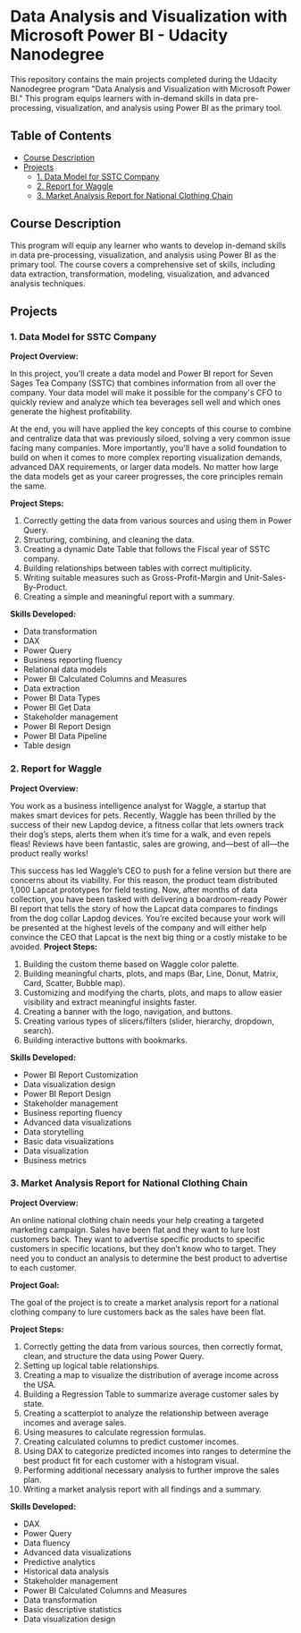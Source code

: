 # Data Analysis and Visualization with Microsoft Power BI - Udacity Nanodegree

This repository contains the main projects completed during the Udacity Nanodegree program "Data Analysis and Visualization with Microsoft Power BI." This program equips learners with in-demand skills in data pre-processing, visualization, and analysis using Power BI as the primary tool.

## Table of Contents

- [Course Description](#course-description)
- [Projects](#projects)
  - [1. Data Model for SSTC Company](#1-data-model-for-sstc-company)
  - [2. Report for Waggle](#2-report-for-waggle)
  - [3. Market Analysis Report for National Clothing Chain](#3-market-analysis-report-for-national-clothing-chain)

## Course Description

This program will equip any learner who wants to develop in-demand skills in data pre-processing, visualization, and analysis using Power BI as the primary tool. The course covers a comprehensive set of skills, including data extraction, transformation, modeling, visualization, and advanced analysis techniques.

## Projects

### 1. Data Model for SSTC Company

**Project Overview:**

In this project, you'll create a data model and Power BI report for Seven Sages Tea Company (SSTC) that combines information from all over the company. Your data model will make it possible for the company's CFO to quickly review and analyze which tea beverages sell well and which ones generate the highest profitability.

At the end, you will have applied the key concepts of this course to combine and centralize data that was previously siloed, solving a very common issue facing many companies. More importantly, you'll have a solid foundation to build on when it comes to more complex reporting visualization demands, advanced DAX requirements, or larger data models. No matter how large the data models get as your career progresses, the core principles remain the same.

**Project Steps:**

1. Correctly getting the data from various sources and using them in Power Query.
2. Structuring, combining, and cleaning the data.
3. Creating a dynamic Date Table that follows the Fiscal year of SSTC company.
4. Building relationships between tables with correct multiplicity.
5. Writing suitable measures such as Gross-Profit-Margin and Unit-Sales-By-Product.
6. Creating a simple and meaningful report with a summary.

**Skills Developed:**

- Data transformation
- DAX
- Power Query
- Business reporting fluency
- Relational data models
- Power BI Calculated Columns and Measures
- Data extraction
- Power BI Data Types
- Power BI Get Data
- Stakeholder management
- Power BI Report Design
- Power BI Data Pipeline
- Table design

### 2. Report for Waggle

**Project Overview:**

You work as a business intelligence analyst for Waggle, a startup that makes smart devices for pets. Recently, Waggle has been thrilled by the success of their new Lapdog device, a fitness collar that lets owners track their dog’s steps, alerts them when it’s time for a walk, and even repels fleas! Reviews have been fantastic, sales are growing, and—best of all—the product really works!

This success has led Waggle’s CEO to push for a feline version but there are concerns about its viability. For this reason, the product team distributed 1,000 Lapcat prototypes for field testing. Now, after months of data collection, you have been tasked with delivering a boardroom-ready Power BI report that tells the story of how the Lapcat data compares to findings from the dog collar Lapdog devices. You’re excited because your work will be presented at the highest levels of the company and will either help convince the CEO that Lapcat is the next big thing or a costly mistake to be avoided.
**Project Steps:**

1. Building the custom theme based on Waggle color palette.
2. Building meaningful charts, plots, and maps (Bar, Line, Donut, Matrix, Card, Scatter, Bubble map).
3. Customizing and modifying the charts, plots, and maps to allow easier visibility and extract meaningful insights faster.
4. Creating a banner with the logo, navigation, and buttons.
5. Creating various types of slicers/filters (slider, hierarchy, dropdown, search).
6. Building interactive buttons with bookmarks.

**Skills Developed:**

- Power BI Report Customization
- Data visualization design
- Power BI Report Design
- Stakeholder management
- Business reporting fluency
- Advanced data visualizations
- Data storytelling
- Basic data visualizations
- Data visualization
- Business metrics

### 3. Market Analysis Report for National Clothing Chain

**Project Overview:**

An online national clothing chain needs your help creating a targeted marketing campaign. Sales have been flat and they want to lure lost customers back. They want to advertise specific products to specific customers in specific locations, but they don’t know who to target. They need you to conduct an analysis to determine the best product to advertise to each customer.

**Project Goal:**

The goal of the project is to create a market analysis report for a national clothing company to lure customers back as the sales have been flat.

**Project Steps:**

1. Correctly getting the data from various sources, then correctly format, clean, and structure the data using Power Query.
2. Setting up logical table relationships.
3. Creating a map to visualize the distribution of average income across the USA.
4. Building a Regression Table to summarize average customer sales by state.
5. Creating a scatterplot to analyze the relationship between average incomes and average sales.
6. Using measures to calculate regression formulas.
7. Creating calculated columns to predict customer incomes.
8. Using DAX to categorize predicted incomes into ranges to determine the best product fit for each customer with a histogram visual.
9. Performing additional necessary analysis to further improve the sales plan.
10. Writing a market analysis report with all findings and a summary.

**Skills Developed:**

- DAX
- Power Query
- Data fluency
- Advanced data visualizations
- Predictive analytics
- Historical data analysis
- Stakeholder management
- Power BI Calculated Columns and Measures
- Data transformation
- Basic descriptive statistics
- Data visualization design
